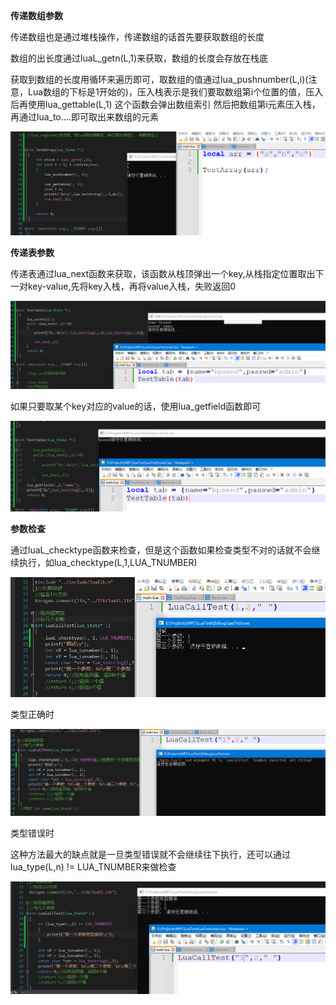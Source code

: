 **传递数组参数**

传递数组也是通过堆栈操作，传递数组的话首先要获取数组的长度

数组的出长度通过luaL_getn(L,1)来获取，数组的长度会存放在栈底

获取到数组的长度用循环来遍历即可，取数组的值通过lua_pushnumber(L,i)(注意，Lua数组的下标是1开始的)，压入栈表示是我们要取数组第i个位置的值，压入后再使用lua_gettable(L,1) 这个函数会弹出数组索引 然后把数组第i元素压入栈，再通过lua_to....即可取出来数组的元素

![image-20240108231239123](notesimg/image-20240108231239123-17047268147681.png)



**传递表参数**

传递表通过lua_next函数来获取，该函数从栈顶弹出一个key,从栈指定位置取出下一对key-value,先将key入栈，再将value入栈，失败返回0

![image-20240108231248411](notesimg/image-20240108231248411-17047268166562.png)

如果只要取某个key对应的value的话，使用lua_getfield函数即可

![image-20240108231256829](notesimg/image-20240108231256829-17047268184923.png)

**参数检查**

通过luaL_checktype函数来检查，但是这个函数如果检查类型不对的话就不会继续执行，如lua_checktype(L,1,LUA_TNUMBER)

![image-20240108231305635](notesimg/image-20240108231305635-17047268201994.png)

类型正确时

![image-20240108231314457](notesimg/image-20240108231314457-17047268220645.png)

类型错误时

这种方法最大的缺点就是一旦类型错误就不会继续往下执行，还可以通过lua_type(L,n) != LUA_TNUMBER来做检查

![image-20240108231322961](notesimg/image-20240108231322961-17047268238486.png)